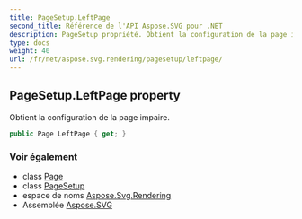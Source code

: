 ```yaml
---
title: PageSetup.LeftPage
second_title: Référence de l'API Aspose.SVG pour .NET
description: PageSetup propriété. Obtient la configuration de la page impaire.
type: docs
weight: 40
url: /fr/net/aspose.svg.rendering/pagesetup/leftpage/
---
```

## PageSetup.LeftPage property

Obtient la configuration de la page impaire.

```csharp
public Page LeftPage { get; }
```

### Voir également

* class [Page](../../../aspose.svg.drawing/page/)
* class [PageSetup](../)
* espace de noms [Aspose.Svg.Rendering](../../pagesetup/)
* Assemblée [Aspose.SVG](../../../)


